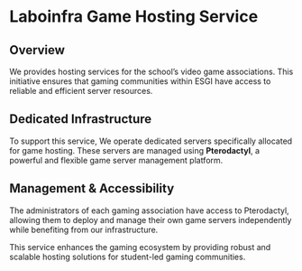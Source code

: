 # Laboinfra Game Hosting Service

## Overview
We provides hosting services for the school’s video game associations. This initiative ensures that gaming communities within ESGI have access to reliable and efficient server resources.

## Dedicated Infrastructure
To support this service, We operate dedicated servers specifically allocated for game hosting. These servers are managed using **Pterodactyl**, a powerful and flexible game server management platform.

## Management & Accessibility
The administrators of each gaming association have access to Pterodactyl, allowing them to deploy and manage their own game servers independently while benefiting from our infrastructure.

This service enhances the gaming ecosystem by providing robust and scalable hosting solutions for student-led gaming communities.
